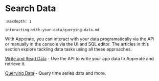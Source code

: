 # Search Data

```{toctree}
:maxdepth: 1

interacting-with-your-data/querying-data.md
```

With Apperate, you can interact with your data programatically via the API or manually in the console via the UI and SQL editor. The articles in this section explore tackling data tasks using all these approaches.

[Write and Read Data](../getting-started/write-and-read-a-record.md) - Use the API to write your app data to Apperate and retrieve it.

[Querying Data](./interacting-with-your-data/querying-data.md) - Query time series data and more.

<!-- - [SQL Query API](./interacting-with-your-data/querying-data/sql-query-with-the-api.md) - Leverage SQL in working with your data.-->